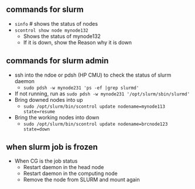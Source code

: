 ## commands for slurm
- `sinfo` # shows the status of nodes
- `scontrol show node mynode132`
  - Shows the status of mynode132
  - If it is down, show the Reason why it is down
## commands for slurm admin
  - ssh into the ndoe or pdsh (HP CMU) to check the status of slurm daemon
    - `sudo pdsh -w mynode231 'ps -ef |grep slurmd'`
  - If not running, run as `sudo pdsh -w mynode231 '/opt/slurm/sbin/slurmd'`
  - Bring downed nodes into up
    - `sudo /opt/slurm/bin/scontrol update nodename=mynode113 state=resume`
  - Bring the working nodes into down
    - `sudo /opt/slurm/bin/scontrol update nodename=brcnode123 state=down`
## when slurm job is frozen
  - When CG is the job status
    - Restart daemon in the head node
    - Restart daemon in the computing node
    - Remove the node from SLURM and mount again
